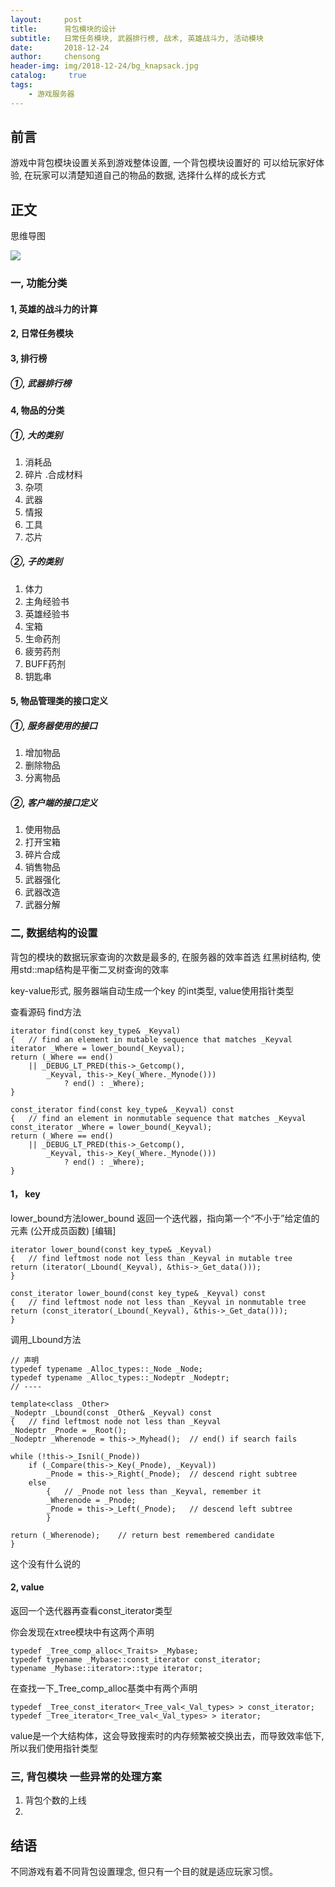 ```yaml
---
layout:     post
title:      背包模块的设计
subtitle:   日常任务模块, 武器排行榜, 战术, 英雄战斗力, 活动模块
date:       2018-12-24
author:     chensong
header-img: img/2018-12-24/bg_knapsack.jpg
catalog: 	 true
tags:
    - 游戏服务器
---
```


## 前言

游戏中背包模块设置关系到游戏整体设置, 一个背包模块设置好的 可以给玩家好体验, 在玩家可以清楚知道自己的物品的数据, 选择什么样的成长方式

## 正文

思维导图

![](https://img-blog.csdnimg.cn/20181224021519774.png?x-oss-process=image/watermark,type_ZmFuZ3poZW5naGVpdGk,shadow_10,text_aHR0cHM6Ly9ibG9nLmNzZG4ubmV0L1BvaXN4,size_16,color_FFFFFF,t_70)

### 一, 功能分类

#### 1, 英雄的战斗力的计算

#### 2, 日常任务模块

#### 3, 排行榜

##### ①, 武器排行榜

#### 4, 物品的分类
	
##### ①, 大的类别

1. 消耗品
2. 碎片 .合成材料
3. 杂项
4. 武器
5. 情报
6. 工具
7. 芯片 
		
##### ②, 子的类别

1. 体力
2. 主角经验书 
3. 英雄经验书
4. 宝箱
5. 生命药剂
6. 疲劳药剂
7. BUFF药剂
8. 钥匙串
		
#### 5, 物品管理类的接口定义

##### ①,	服务器使用的接口
		
1. 增加物品
2. 删除物品
3. 分离物品
		
##### ②,	客户端的接口定义

1. 使用物品
2. 打开宝箱
3. 碎片合成
4. 销售物品
5. 武器强化
6. 武器改造
7. 武器分解

		
### 二, 数据结构的设置

背包的模块的数据玩家查询的次数是最多的,  在服务器的效率首选 红黑树结构, 使用std::map结构是平衡二叉树查询的效率

key-value形式, 服务器端自动生成一个key 的int类型, value使用指针类型 

查看源码 find方法



```
iterator find(const key_type& _Keyval)
{	// find an element in mutable sequence that matches _Keyval
iterator _Where = lower_bound(_Keyval);
return (_Where == end()
	|| _DEBUG_LT_PRED(this->_Getcomp(),
		_Keyval, this->_Key(_Where._Mynode()))
			? end() : _Where);
}

const_iterator find(const key_type& _Keyval) const
{	// find an element in nonmutable sequence that matches _Keyval
const_iterator _Where = lower_bound(_Keyval);
return (_Where == end()
	|| _DEBUG_LT_PRED(this->_Getcomp(),
		_Keyval, this->_Key(_Where._Mynode()))
			? end() : _Where);
}
```  

#### 1， key 

lower_bound方法lower_bound 返回一个迭代器，指向第一个“不小于”给定值的元素 (公开成员函数) [编辑]

```
iterator lower_bound(const key_type& _Keyval)
{	// find leftmost node not less than _Keyval in mutable tree
return (iterator(_Lbound(_Keyval), &this->_Get_data()));
}

const_iterator lower_bound(const key_type& _Keyval) const
{	// find leftmost node not less than _Keyval in nonmutable tree
return (const_iterator(_Lbound(_Keyval), &this->_Get_data()));
}
``` 

调用_Lbound方法

```
// 声明
typedef typename _Alloc_types::_Node _Node;
typedef typename _Alloc_types::_Nodeptr _Nodeptr;
// ----

template<class _Other>
_Nodeptr _Lbound(const _Other& _Keyval) const
{	// find leftmost node not less than _Keyval
_Nodeptr _Pnode = _Root();
_Nodeptr _Wherenode = this->_Myhead();	// end() if search fails

while (!this->_Isnil(_Pnode))
	if (_Compare(this->_Key(_Pnode), _Keyval))
		_Pnode = this->_Right(_Pnode);	// descend right subtree
	else
		{	// _Pnode not less than _Keyval, remember it
		_Wherenode = _Pnode;
		_Pnode = this->_Left(_Pnode);	// descend left subtree
		}

return (_Wherenode);	// return best remembered candidate
}
```

这个没有什么说的


#### 2, value 

返回一个迭代器再查看const_iterator类型

你会发现在xtree模块中有这两个声明

```
typedef _Tree_comp_alloc<_Traits> _Mybase;
typedef typename _Mybase::const_iterator const_iterator;
typename _Mybase::iterator>::type iterator;

```
在查找一下_Tree_comp_alloc基类中有两个声明

```
typedef _Tree_const_iterator<_Tree_val<_Val_types> > const_iterator;
typedef _Tree_iterator<_Tree_val<_Val_types> > iterator;
```

value是一个大结构体，这会导致搜索时的内存频繁被交换出去，而导致效率低下, 所以我们使用指针类型

### 三, 背包模块 一些异常的处理方案

1. 背包个数的上线
2. 

## 结语


不同游戏有着不同背包设置理念, 但只有一个目的就是适应玩家习惯。 